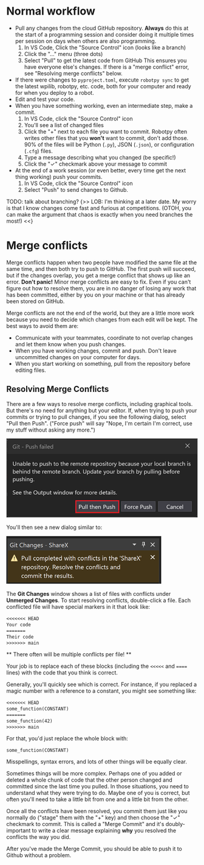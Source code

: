 # Normal workflow

* Pull any changes from the cloud GitHub repository. **Always** do this at the start of a programming session
  and consider doing it multiple times per session on days when others are also programming.
    1. In VS Code, Click the "Source Control" icon (looks like a branch)
    2. Click the "..." menu (three dots)
    3. Select "Pull" to get the latest code from GitHub
This ensures you have everyone else's changes. If there is a "merge conflict" error, see "Resolving merge conflicts" below.
* If there were changes to `pyproject.toml`, execute `robotpy sync` to get
  the latest wpilib, robotpy, etc. code, both for your computer and ready
  for when you deploy to a robot.
* Edit and test your code.
* When you have something working, even an intermediate step, make
  a commit.
    1. In VS Code, click the "Source Control" icon
    2. You'll see a list of changed files
    3. Click the "+" next to each file you want to commit. Robotpy often writes other files that you **won't** want to commit, don't add those. 90% of the files will be Python (`.py`), JSON (`.json`), or configuration (`.cfg`) files. 
    4. Type a message describing what you changed (be specific!)
    5. Click the "✓" checkmark above your message to commit
* At the end of a work session (or even better, every time get the next thing working) push your commits.
    1. In VS Code, click the "Source Control" icon
    2. Select "Push" to send changes to Github. 

TODO: talk about branching?
{>> LOB: I'm thinking at a later date. My worry is that I know changes come fast and furious at competitions. 
(OTOH, you can make the argument that chaos is exactly when you need branches the most!)
<<}

# Merge conflicts

Merge conflicts happen when two people have modified the same file at
the same time, and then both try to push to GitHub.  The first push
will succeed, but if the changes overlap, you get a merge conflict that
shows up like an error. **Don't panic!** Minor merge conflicts are 
easy to fix. Even if you can't figure out how to resolve them,
you are in no danger of losing any work that has been committed, 
either by you on your machine or that has already been stored on
GitHub.

Merge conflicts are not the end of the world, but they are a little more work
because you need to decide which changes from each edit will be kept.
The best ways to avoid them are:
* Communicate with your teammates, coordinate to not overlap changes
  and let them know when you push changes.
* When you have working changes, commit and push.  Don't leave uncommitted
  changes on your computer for days.
* When you start working on something, pull from the repository before
  editing files.

## Resolving Merge Conflicts

There are a few ways to resolve merge conflicts, including graphical tools. 
But there's no need for anything but your editor. If, when trying to push
your commits or trying to pull changes, if you see the following dialog, 
select "Pull then Push". ("Force push" will say "Nope, I'm certain I'm 
correct, use my stuff without asking any more.")

![VS Code Merge Conflict dialog](./media/git-conflicts-pull-push-ui.png)

You'll then see a new dialog similar to:

![VS Code pulled conflicts](./media/git-conflicts-notification-ui.png)

The **Git Changes** window shows a list of files with conflicts under **Unmerged Changes**. 
To start resolving conflicts, double-click a file. Each conflicted file will have special 
markers in it that look like:

```
<<<<<<< HEAD
Your code
=======
Their code
>>>>>>> main
```

** There often will be multiple conflicts per file! **

Your job is to replace each of these blocks (including the `<<<<<` and `====` lines) with the
code that you think is correct. 

Generally, you'll quickly see which is correct. For instance, if you replaced a magic number
with a reference to a constant, you might see something like:

```
<<<<<<< HEAD
some_function(CONSTANT)
=======
some_function(42)
>>>>>>> main
```

For that, you'd just replace the whole block with:

```
some_function(CONSTANT)
```

Misspellings, syntax errors, and lots of other things will be equally clear. 

Sometimes things will be more complex. Perhaps one of you added or deleted a whole chunk of code that 
the other person changed and committed since the last time you pulled. In those situations, you
need to understand what they were trying to do. Maybe one of you is correct, but often you'll need to 
take a little bit from one and a little bit from the other.

Once all the conflicts have been resolved, you commit them just like you normally do ("stage" them with the
"+" key) and then choose the "✓" checkmark to commit. This is called a "Merge Commit" and it's doubly-important
to write a clear message explaining **why** you resolved the conflicts the way you did. 

After you've made the Merge Commit, you should be able to push it to Github without a problem. 
